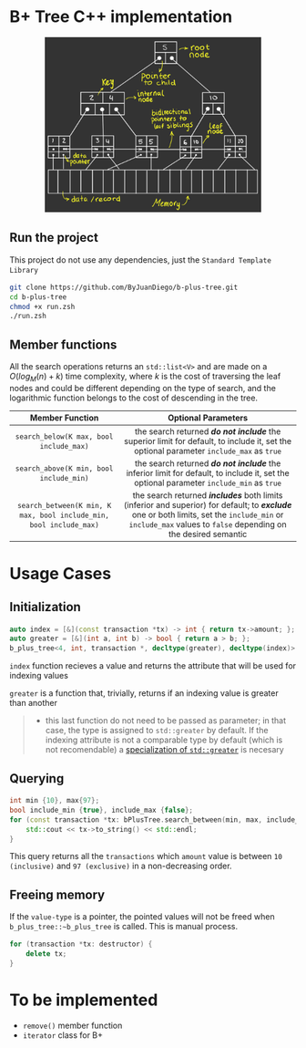 # B+ Tree C++ implementation

<p align="center">
<img alt="BPlusTree" height="307" src="./assets/images/bplustree.png" width="380"/>
</p>

## Run the project

This project do not use any dependencies, just the ```Standard Template Library```

```zsh
git clone https://github.com/ByJuanDiego/b-plus-tree.git
cd b-plus-tree
chmod +x run.zsh
./run.zsh
```

## Member functions

All the search operations returns an ```std::list<V>``` and are made on a $O(log_{M}(n) + k)$ time complexity, where $k$
is the cost of traversing the leaf nodes and could be different depending on the type of search, and the logarithmic
function belongs to the cost of descending in the tree.

|                            Member Function                             |                                                                                                       Optional Parameters                                                                                                       |
|:----------------------------------------------------------------------:|:-------------------------------------------------------------------------------------------------------------------------------------------------------------------------------------------------------------------------------:|
|              ```search_below(K max, bool include_max)```               |                                       the search returned ***do not include*** the superior limit for default, to include it, set the optional parameter ```include_max``` as ```true```                                        |
|              ```search_above(K min, bool include_min)```               |                                       the search returned ***do not include*** the inferior limit for default, to include it, set the optional parameter ```include_min``` as ```true```                                        |
| ```search_between(K min, K max, bool include_min, bool include_max)``` | the search returned ***includes*** both limits (inferior and superior) for default; to ***exclude*** one or both limits, set the ```include_min``` or ```include_max``` values to ```false``` depending on the desired semantic |

# Usage Cases

## Initialization

```c++
auto index = [&](const transaction *tx) -> int { return tx->amount; };
auto greater = [&](int a, int b) -> bool { return a > b; };
b_plus_tree<4, int, transaction *, decltype(greater), decltype(index)> bPlusTree(index, greater);
```

```index``` function recieves a value and returns the attribute that will be used for indexing values

```greater``` is a function that, trivially, returns if an indexing value is greater than another

> - this last function do not need to be passed as parameter; in that case, the type is assigned to ```std::greater```
    by default. If the indexing attribute is not a comparable type by default (which is not recomendable)
    a [specialization of ```std::greater```](https://en.cppreference.com/w/cpp/utility/functional/greater) is necesary

## Querying

```c++
int min {10}, max{97};
bool include_min {true}, include_max {false};
for (const transaction *tx: bPlusTree.search_between(min, max, include_min, include_max)) {
    std::cout << tx->to_string() << std::endl;
}
```

This query returns all the ```transactions``` which ```amount``` value is between ```10 (inclusive)```
and ```97 (exclusive)``` in a non-decreasing order.

## Freeing memory

If the ```value-type``` is a pointer, the pointed values will not be freed when ```b_plus_tree::~b_plus_tree```  is
called. This is manual process.

```c++
for (transaction *tx: destructor) {
    delete tx;
}
```

# To be implemented

- ```remove()``` member function
- ```iterator``` class for B+
